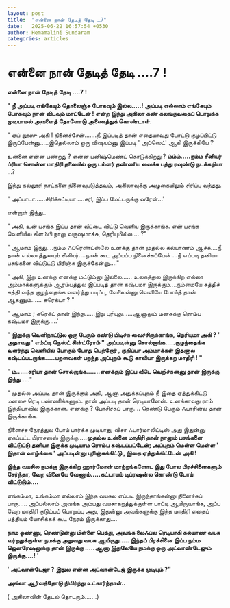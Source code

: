 ```yaml
---
layout: post
title:  "என்னை நான் தேடித் தேடி …7"
date:   2025-06-22 16:57:54 +0530
author: Hemamalini Sundaram
categories: articles
---
```


#  என்னை நான் தேடித் தேடி ....7 ! 

**என்னை நான் தேடித் தேடி ....7 !**

**" நீ அப்படி எங்கேயும் தொலைஞ்சு போகவும் இல்ல.....! அப்படி எல்லாம் எங்கேயும் போகவும்
நான் விடவும் மாட்டேன் ! என்ற இந்து அகிலா கண் கலங்குவதைப் பொறுக்க முடியாமல் அவளைத்
தோளோடு அணைத்துக் கொண்டாள்.**

" ஏய் லூஸு அகி ! நினைச்சேன்.......நீ இப்படித் தான் எதையாவது போட்டு குழப்பிட்டு
இருப்பேன்னு.....இதெல்லாம் ஒரு விஷயம்னு இப்படி ' அப்ஸெட்' ஆகி இருக்கியே ?

உன்னை என்ன பண்றது ? என்ன பனிஷ்மெண்ட் கொடுக்கிறது ? **ம்ம்ம்.....நம்ம சீனியர் ப்ரியா
சொன்ன மாதிரி தலையில் ஒரு டம்ளர் தண்ணிய வைச்சு பத்து ரவுண்டு நடக்கறியா** ...?

இந்து கல்லூரி நாட்களை நினைவுபடுத்தவும், அகிலாவுக்கு அழுகையிலும் சிரிப்பு வந்தது.

" அப்பாடா......சிரிச்சுட்டியா ....சரி, இப்ப மேட்டருக்கு வரேன்...'

என்றாள் இந்து..

" அகி, உன் பசங்க இப்ப தான் வீட்டை விட்டு வெளிய இருக்காங்க. என் பசங்க வெளியில கிளம்பி
நாலு வருஷமாச்சு, தெரியுமில்ல.... ?"

" ஆமாம் இந்து....நம்ம ஃப்ரெண்ட்ஸ்லே உனக்கு தான் முதல்ல கல்யாணம் ஆச்சு....நீ தான்
எல்லாத்துலயும் சீனியர்....நான் கூட அப்பப்ப நினைச்சுப்பேன் ...நீ எப்படி தனியா பசங்களை
விட்டுட்டு பிரிஞ்சு இருக்கேன்னு...."

" அகி, இது உனக்கு எனக்கு மட்டும்னு இல்லை...... உலகத்துல இருக்கிற எல்லா
அம்மாக்களுக்கும் ஆரம்பத்துல இப்படித் தான் கஷ்டமா இருக்கும்....நம்மையே சுத்திச் சுத்தி
வந்த குழந்தைங்க வளர்ந்து படிப்பு, வேலைன்னு வெளியே போய்த் தான் ஆகணும்...\... கரெக்டா
? "

" ஆமாம் ; கரெக்ட் தான் இந்து......இது புரியுது......ஆனாலும் மனசுக்கு ரொம்ப கஷ்டமா
இருக்கு.....'

" **இதுக்கு வெளிநாட்டுல ஒரு பேரும் கண்டு பிடிச்சு வைச்சிருக்காங்க, தெரியுமா அகி
? ' அதாவது ' எம்ப்டி நெஸ்ட் சின்ட்ரோம் " அப்படின்னு சொல்றாங்க.....குழந்தைங்க வளர்ந்து
வெளியில் போகும் போது பெற்றோர் , குறிப்பா அம்மாக்கள் இதனால கஷ்டப்படறாங்க.....பறவைகள்
பறந்த அப்புறம் கூடு காலியா இருக்கற மாதிரி ! "**

" **ம்......சரியா தான் சொல்றாங்க.......எனக்கும் இப்ப வீடே வெறிச்சுன்னு தான் இருக்கு
இந்து ...**."

" முதல்ல அப்படி தான் இருக்கும் அகி, ஆனா அதுக்கப்புறம் நீ இதை ஏத்துக்கிட்டு மனசை ரெடி
பண்ணிக்கணும். நான் அப்படி தான் ரெடியானேன். உனக்காவது ராம் இந்தியாவில இருக்கான்.
எனக்கு ? போசிச்சுப் பாரு.... ரெண்டு பேரும் ஃபாரின்ல தான் இருக்காங்க.

நினைச்ச நேரத்துல போய் பார்க்க முடியாது, விசா ஃபார்மாலிட்டிஸ் அது இதுன்னு ஏகப்பட்ட
பிராசஸஸ் இருக்கு....**.முதல்ல உன்னை மாதிரி தான் நானும் பசங்களை விட்டுட்டு தனியா
இருக்க முடியாம ரொம்ப கஷ்டப்பட்டேன்; அப்புறம் மெள்ள மெள்ள ' இதான் வாழ்க்கை ' அப்படின்னு
புரிஞ்சுக்கிட்டு , இதை ஏத்துக்கிட்டேன் அகி !**

**இந்த வயசில நமக்கு இருக்கிற ஹார்மோன் மாற்றங்களோட இது போல பிரச்சினைகளும் சேர்ந்தா,
வேற வினையே வேணாம்.....கட்டாயம் டிப்ரஷன்ல கொண்டு போய் விட்டுடும்....**

எங்கம்மா, உங்கம்மா எல்லாம் இந்த வயசுல எப்படி இருந்தாங்கன்னு நினைச்சுப் பாரு.....
அப்பல்லாம் அவங்க அம்பது வயசாகறத்துக்குள்ள பாட்டி ஆயிருவாங்க, அப்ப வேற மாதிரி
குடும்பப் பொறுப்பு அது, இதுன்னு அவங்களுக்கு இந்த மாதிரி எதைப் பத்தியும் யோசிக்கக்
கூட நேரம் இருக்காது....

**நாம ஒண்ணு, ரெண்டுன்னு பிள்ளை பெத்து, அவங்க லைஃப்ல ரெடியாகி கல்யாண வயசு
வர்றதுக்குள்ள நமக்கு அறுவது வயசு ஆயிருது..... இந்தப் பிரச்சினை இப்ப நம்ம
ஜெனரேஷனுக்கு தான் இருக்கு .....ஆனா இதுலேயே நமக்கு ஒரு அட்வாண்டேஜும் இருக்கு....!
'**

**' அட்வான்டேஜா ? இதுல என்ன அட்வான்டேஜ் இருக்க முடியும் ?"**

**அகிலா ஆர்வத்தோடு நிமிர்ந்து உட்கார்ந்தாள்..**

( அகிலாவின் தேடல் தொடரும்.......)
